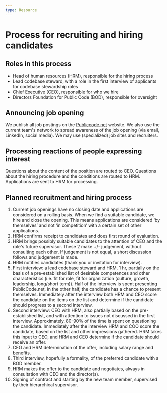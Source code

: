 ```yaml
---
type: Resource
---
```


# Process for recruiting and hiring candidates

## Roles in this process

* Head of human resources (HRM), responsible for the hiring process
* Lead codebase steward, with a role in the first interview of applicants for codebase stewardship roles
* Chief Executive (CEO), responsible for who we hire
* Directors Foundation for Public Code (BOD), responsible for oversight

## Announcing job opening

We publish all job postings on the [Publiccode.net](https://publiccode.net) website. We also use the current team's network to spread awareness of the job opening (via email, LinkedIn, social media). We may use (specialized) job sites and recruiters.

## Processing reactions of people expressing interest

Questions about the content of the position are routed to CEO. Questions about the hiring procedure and the conditions are routed to HRM. Applications are sent to HRM for processing.

## Planned recruitment and hiring process

1. Current job openings have no closing date and applications are considered on a rolling basis. When we find a suitable candidate, we hire and close the opening. This means applications are considered ‘by themselves’ and not ‘in competition’ with a certain set of other applications.
2. HRM confirms receipt to candidates and does first round of evaluation.
3. HRM brings possibly suitable candidates to the attention of CEO and the role's future supervisor. These 2 make +/- judgement, without consulting each other. If judgement is not equal, a short discussion follows and judgement is made.
4. HRM notifies candidates (thank you or invitation for interview).
5. First interview: a lead codebase steward and HRM, 1 hr, partially on the basis of a pre-established list of desirable competences and other characteristics (i.e. fit for role, fit for organization (culture, growth, leadership, long/short term)). Half of the interview is spent presenting PublicCode.net, in the other half, the candidate has a chance to present themselves. Immediately after the interview both HRM and CEO score the candidate on the items on the list and determine if the candidate should progress to a second interview.
6. Second interview: CEO with HRM, also partially based on the pre-established list, and with attention to issues not discussed in the first interview. Approximately. 80-90% of the time is spent on questioning the candidate. Immediately after the interview HRM and COO score the candidate, based on the list and other impressions gathered. HRM takes this input to CEO, and HRM and CEO determine if the candidate should receive an offer.
7. CEO and HRM determination of the offer, including salary range and benefits.
8. Third interview, hopefully a formality, of the preferred candidate with a BOD member.
9. HRM makes the offer to the candidate and negotiates, always in consultation with CEO and the director(s).
10. Signing of contract and starting by the new team member, supervised by their hierarchical supervisor.
